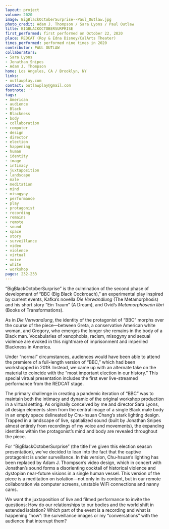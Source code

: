 ```yaml
---
layout: project
volume: 2020
image: BigBlackOctoberSurprise--Paul_Outlaw.jpg
photo_credit: Adam J. Thompson / Sara Lyons / Paul Outlaw
title: BIGBLACKOCTOBERSURPRISE
first_performed: first performed on October 22, 2020
place: REDCAT (Roy & Edna Disney/CalArts Theater)
times_performed: performed nine times in 2020
contributor: PAUL OUTLAW
collaborators:
- Sara Lyons
- Jonathan Snipes
- Adam J. Thompson
home: Los Angeles, CA / Brooklyn, NY
links:
- outlawplay.com
contact: outlawplay@gmail.com
footnote: ''
tags:
- American
- audience
- Black
- Blackness
- body
- collaboration
- computer
- design
- director
- election
- happening
- human
- identity
- image
- intimacy
- juxtaposition
- landscape
- male
- meditation
- mind
- misogyny
- performance
- play
- protagonist
- recording
- remains
- remote
- sound
- space
- story
- surveillance
- video
- violence
- virtual
- voice
- white
- workshop
pages: 232-233
---
```




“BigBlackOctoberSurprise” is the culmination of the second phase of development of “BBC (Big Black Cockroach),” an experimental play inspired by current events, Kafka’s novella *Die Verwandlung* (The Metamorphosis) and his short story “Ein Traum” (A Dream), and Ovid’s *Metamorphōseōn libri* (Books of Transformations).

As in *Die Verwandlung*, the identity of the protagonist of “BBC” morphs over the course of the piece—between Greta, a conservative American white woman, and Gregory, who emerges the longer she remains in the body of a Black man. Vocabularies of xenophobia, racism, misogyny and sexual violence are evoked in this nightmare of imprisonment and imperiled Blackness in America.

Under “normal” circumstances, audiences would have been able to attend the premiere of a full-length version of “BBC,” which had been workshopped in 2019. Instead, we came up with an alternate take on the material to coincide with the “most important election in our history.” This special virtual presentation includes the first ever live-streamed performance from the REDCAT stage.

The primary challenge in creating a pandemic iteration of “BBC” was to maintain both the intimacy and dynamic of the original workshop production in a virtual setting. As originally conceived by me and director Sara Lyons, all design elements stem from the central image of a single Black male body in an empty space delineated by Chu-hsuan Chang’s stark lighting design. Trapped in a landscape of live, spatialized sound (built by Jonathan Snipes almost entirely from recordings of my voice and movements), the expanding identities within the protagonist’s mind and body are revealed throughout the piece.

For “BigBlackOctoberSurprise” (the title I've given this election season presentation), we've decided to lean into the fact that the captive protagonist is under surveillance. In this version, Chu-hsuan’s lighting has been replaced by Adam J. Thompson’s video design, which in concert with Jonathan’s sound forms a disorienting cocktail of historical violence and dystopian near-future visions in a single human vessel. This version of the piece is a meditation on isolation—not only in its content, but in our remote collaboration via computer screens, unstable WiFi connections and nanny cams.

We want the juxtaposition of live and filmed performance to invite the questions: How do our relationships to our bodies and the world shift in extended isolation? Which part of the event is a recording and what is happening “now”: the surveillance images or my “conversations” with the audience that interrupt them?
